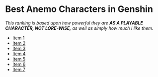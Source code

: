 # Best Anemo Characters in Genshin

*This ranking is based upon how powerful they are **AS A PLAYABLE CHARACTER, NOT LORE-WISE,** as well as simply how much I like them.*

- [Item 1]()
- [Item 2]()
- [Item 3]()
- [Item 4]()
- [Item 5]()
- [Item 6]()
- [Item 7]()
